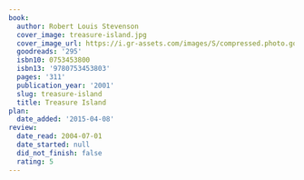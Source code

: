 ```yaml
---
book:
  author: Robert Louis Stevenson
  cover_image: treasure-island.jpg
  cover_image_url: https://i.gr-assets.com/images/S/compressed.photo.goodreads.com/books/1485248909l/295._SX98_.jpg
  goodreads: '295'
  isbn10: 0753453800
  isbn13: '9780753453803'
  pages: '311'
  publication_year: '2001'
  slug: treasure-island
  title: Treasure Island
plan:
  date_added: '2015-04-08'
review:
  date_read: 2004-07-01
  date_started: null
  did_not_finish: false
  rating: 5
---
```


